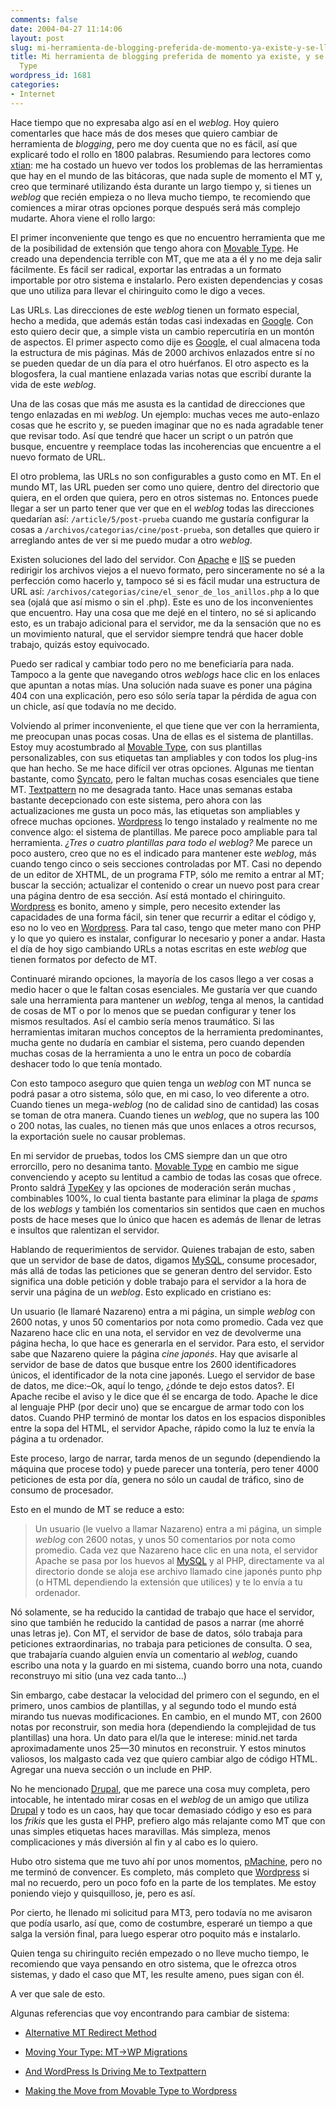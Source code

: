 ```yaml
---
comments: false
date: 2004-04-27 11:14:06
layout: post
slug: mi-herramienta-de-blogging-preferida-de-momento-ya-existe-y-se-llama-movable-type
title: Mi herramienta de blogging preferida de momento ya existe, y se llama Movable
  Type
wordpress_id: 1681
categories:
- Internet
---
```


Hace tiempo que no expresaba algo así en el _weblog_. Hoy quiero comentarles que hace más de dos meses que quiero cambiar de herramienta de _blogging_, pero me doy cuenta que no es fácil, así que explicaré todo el rollo en 1800 palabras. Resumiendo para lectores como [xtian](http://www.miracomotiemblo.com): me ha costado un huevo ver todos los problemas de las herramientas que hay en el mundo de las bitácoras, que nada suple de momento el MT y, creo que terminaré utilizando ésta durante un largo tiempo y, si tienes un _weblog_ que recién empieza o no lleva mucho tiempo, te recomiendo que comiences a mirar otras opciones porque después será más complejo mudarte. Ahora viene el rollo largo:





El primer inconveniente que tengo es que no encuentro herramienta que me de la posibilidad de extensión que tengo ahora con  [Movable Type](http://www.movabletype.org). He creado una dependencia terrible con MT, que me ata a él y no me deja salir fácilmente. Es fácil ser radical, exportar las entradas a un formato importable por otro sistema e instalarlo. Pero existen dependencias y cosas que uno utiliza para llevar el chiringuito como le digo a veces.





Las URLs. Las direcciones de este _weblog_ tienen un formato especial, hecho a medida, que además están todas casi indexadas en  [Google](http://www.google.com). Con esto quiero decir que, a simple vista un cambio repercutiría en un montón de aspectos. El primer aspecto como dije es  [Google](http://www.google.com), el cual almacena toda la estructura de mis páginas. Más de 2000 archivos enlazados entre sí no se pueden quedar de un día para el otro huérfanos. El otro aspecto es la blogosfera, la cual mantiene enlazada varias notas que escribí durante la vida de este _weblog_.





Una de las cosas que más me asusta es la cantidad de direcciones que tengo enlazadas en mi _weblog_. Un ejemplo: muchas veces me auto-enlazo cosas que he escrito y, se pueden imaginar que no es nada agradable tener que revisar todo. Así que tendré que hacer un script o un patrón que busque, encuentre y reemplace todas las incoherencias que encuentre a el nuevo formato de URL.





El otro problema, las URLs no son configurables a gusto como en MT. En el mundo MT, las URL pueden ser como uno quiere, dentro del directorio que quiera, en el orden que quiera, pero en otros sistemas no. Entonces puede llegar a ser un parto tener que ver que en el _weblog_  todas las direcciones quedarían así: `/article/5/post-prueba` cuando me gustaría configurar la cosas a `/archivos/categorias/cine/post-prueba`, son detalles que quiero ir arreglando antes de ver si me puedo mudar a otro _weblog_.





Existen soluciones del lado del servidor. Con [Apache](http://www.apache.org) e [IIS](http://www.microsoft.com/WindowsServer2003/iis/default.mspx) se pueden redirigir los archivos viejos a el nuevo formato, pero sinceramente no sé a la perfección como hacerlo y, tampoco sé si es fácil mudar una estructura de URL así: `/archivos/categorias/cine/el_senor_de_los_anillos.php` a lo que sea (ojalá que así mismo o sin el .php). Este es uno de los inconvenientes que encuentro. Hay una cosa que me dejé en el tintero, no sé si aplicando esto, es un trabajo adicional para el servidor, me da la sensación que no es un movimiento natural, que el servidor siempre tendrá que hacer doble trabajo, quizás estoy equivocado.





Puedo ser radical y cambiar todo pero no me beneficiaría para nada. Tampoco a la gente que navegando otros _weblogs_ hace clic en los enlaces que apuntan a notas mías. Una solución nada suave es poner una página 404 con una explicación, pero eso sólo sería tapar la pérdida de agua con un chicle, así que todavía no me decido.





Volviendo al primer inconveniente, el que tiene que ver con la herramienta, me preocupan unas pocas cosas. Una de ellas es el sistema de plantillas. Estoy muy acostumbrado al  [Movable Type](http://www.movabletype.org), con sus plantillas personalizables, con sus etiquetas tan ampliables y con todos los plug-ins que han hecho. Se me hace difícil ver otras opciones. Algunas me tientan bastante, como [Syncato](http://www.syncato.org), pero le faltan muchas cosas esenciales que tiene MT. [Textpattern](http://www.textpattern.com) no me desagrada tanto. Hace unas semanas estaba bastante decepcionado con este sistema, pero ahora con las actualizaciones me gusta un poco más, las etiquetas son ampliables y ofrece muchas opciones. [Wordpress](http://wordpress.org) lo tengo instalado y realmente no me convence algo: el sistema de plantillas. Me parece poco ampliable para tal herramienta. _¿Tres o cuatro plantillas para todo el weblog?_ Me parece un poco austero, creo que no es el indicado para mantener este _weblog_, más cuando tengo cinco o seis secciones controladas por MT. Casi no dependo de un editor de XHTML, de un programa FTP, sólo me remito a entrar al MT; buscar la sección; actualizar el contenido o crear un nuevo post para crear una página dentro de esa sección. Así está montado el chiringuito. [Wordpress](http://wordpress.org) es bonito, ameno y simple, pero necesito extender las capacidades de una forma fácil, sin tener que recurrir a editar el código y, eso no lo veo en [Wordpress](http://wordpress.org). Para tal caso, tengo que meter mano con PHP y lo que yo quiero es instalar, configurar lo necesario y poner a andar. Hasta el día de hoy sigo cambiando URLs a notas escritas en este _weblog_ que tienen formatos por defecto de MT.





Continuaré mirando opciones, la mayoría de los casos llego a ver cosas a medio hacer o que le faltan cosas esenciales. Me gustaría ver que cuando sale una herramienta para mantener un _weblog_, tenga al menos, la cantidad de cosas de MT o por lo menos que se puedan configurar y tener los mismos resultados. Así el cambio sería menos traumático. Si las herramientas imitaran muchos conceptos de la herramienta predominantes, mucha gente no dudaría en cambiar el sistema, pero cuando dependen muchas cosas de la herramienta a uno le entra un poco de cobardía deshacer todo lo que tenía montado.





Con esto tampoco aseguro que quien tenga un _weblog_ con MT nunca se podrá pasar a otro sistema, sólo que, en mi caso, lo veo diferente a otro. Cuando tienes un mega-_weblog_ (no de calidad sino de cantidad) las cosas se toman de otra manera. Cuando tienes un _weblog_, que no supera las 100 o 200 notas, las cuales, no tienen más que unos enlaces a otros recursos, la exportación suele no causar problemas.





En mi servidor de pruebas, todos los CMS siempre dan un que otro errorcillo, pero no desanima tanto.  [Movable Type](http://www.movabletype.org) en cambio me sigue convenciendo y acepto su lentitud a cambio de todas las cosas que ofrece. Pronto saldrá  [TypeKey](http://www.typekey.com/) y las opciones de moderación serán muchas , combinables 100%, lo cual tienta bastante para eliminar la plaga de _spams_ de los _weblogs_ y también los comentarios sin sentidos que caen en muchos posts de hace meses que lo único que hacen es además de llenar de letras e insultos que ralentizan el servidor.





Hablando de requerimientos de servidor. Quienes trabajan de esto, saben que un servidor de base de datos, digamos [MySQL](http://www.mysql.com), consume procesador, más allá de todas las peticiones que se generan dentro del servidor. Esto significa una doble petición y doble trabajo para el servidor a la hora de servir una página de un _weblog_. Esto explicado en cristiano es:





> 
Un usuario (le llamaré Nazareno) entra a mi página, un simple _weblog_ con 2600 notas, y unos 50 comentarios por nota como promedio. Cada vez que Nazareno hace clic en una nota, el servidor en vez de devolverme una página hecha, lo que hace es generarla en el servidor. Para esto, el servidor sabe que Nazareno quiere la página _cine japonés_. Hay que avisarle al servidor de base de datos que busque entre los 2600 identificadores únicos, el identificador de la nota cine japonés. Luego el servidor de base de datos, me dice:–Ok, aquí lo tengo, ¿dónde te dejo estos datos?. El Apache recibe el aviso y le dice que él se encarga de todo. Apache le dice al lenguaje PHP (por decir uno) que se encargue de armar todo con los datos. Cuando PHP terminó de montar los datos en los espacios disponibles entre la sopa del HTML, el servidor Apache, rápido como la luz te envía la página a tu ordenador.





Este proceso, largo de narrar, tarda menos de un segundo (dependiendo la máquina que procese todo) y puede parecer una tontería, pero tener 4000 peticiones de esta por día, genera no sólo un caudal de tráfico, sino de consumo de procesador.





Esto en el mundo de MT se reduce a esto:





> Un usuario (le vuelvo a llamar Nazareno) entra a mi página, un simple _weblog_ con 2600 notas, y unos 50 comentarios por nota como promedio. Cada vez que Nazareno hace clic en una nota, el servidor Apache se pasa por los huevos al [MySQL](http://www.mysql.com) y al PHP, directamente va al directorio donde se aloja ese archivo llamado cine japonés punto php (o HTML dependiendo la extensión que utilices) y te lo envía a tu ordenador.





Nó solamente, se ha reducido la cantidad de trabajo que hace el servidor, sino que también he reducido la cantidad de pasos a narrar (me ahorré unas letras je). Con MT, el servidor de base de datos, sólo trabaja para peticiones extraordinarias, no trabaja para peticiones de consulta. O sea, que trabajaría cuando alguien envía un comentario al _weblog_, cuando escribo una nota y la guardo en mi sistema, cuando borro una nota, cuando reconstruyo mi sitio (una vez cada tanto…)





Sin embargo, cabe destacar la velocidad del primero con el segundo, en el primero, unos cambios de plantillas, y al segundo todo el mundo está mirando tus nuevas modificaciones. En cambio, en el mundo MT, con 2600 notas por reconstruir, son media hora (dependiendo la complejidad de tus plantillas) una hora. Un dato para el/la que le interese: minid.net tarda aproximadamente unos 25&mdash;30 minutos en reconstruir. Y estos minutos valiosos, los malgasto cada vez que quiero cambiar algo de código HTML. Agregar una nueva sección o un include en PHP.





No he mencionado [Drupal](http://www.drupal.org), que me parece una cosa muy completa, pero intocable, he intentado mirar cosas en el _weblog_ de un amigo que utiliza [Drupal](http://www.drupal.org) y todo es un caos, hay que tocar demasiado código y eso es para los _frikis_ que les gusta el PHP, prefiero algo más relajante como MT que con unas simples etiquetas haces maravillas. Más simpleza, menos complicaciones y más diversión al fin y al cabo es lo quiero.





Hubo otro sistema que me tuvo ahí por unos momentos, [pMachine](http://www.pmachine.com), pero no me terminó de convencer. Es completo, más completo que [Wordpress](http://wordpress.org) si mal no recuerdo, pero un poco fofo en la parte de los templates. Me estoy poniendo viejo y quisquilloso, je, pero es así.





Por cierto, he llenado mi solicitud para MT3, pero todavía no me avisaron que podía usarlo, así que, como de costumbre, esperaré un tiempo a que salga la versión final, para luego esperar otro poquito más e instalarlo.  

Quien tenga su chiringuito recién empezado o no lleve mucho tiempo, le recomiendo que vaya pensando en otro sistema, que le ofrezca otros sistemas, y dado el caso que MT, les resulte ameno, pues sigan con él.





A ver que sale de esto.





Algunas referencias que voy encontrando para cambiar de sistema:





  


  * [Alternative MT Redirect Method](http://wordpress.org/development/archives/2004/04/19/mt-redirect/)


  * [Moving Your Type: MT-&gt;WP Migrations](http://wordpress.org/development/archives/2004/04/17/moving-your-type-mt-wp-migrations/)


  * [And WordPress Is Driving Me to Textpattern](http://www.blivet.com/blog/2004/03/21/and-wordpress-is-driving-me-to-textpattern)


  * [Making the Move from Movable Type to Wordpress](http://weblog.burningbird.net/archives/2004/04/14/making-the-move-from-movable-type-to-wordpress/)




 
